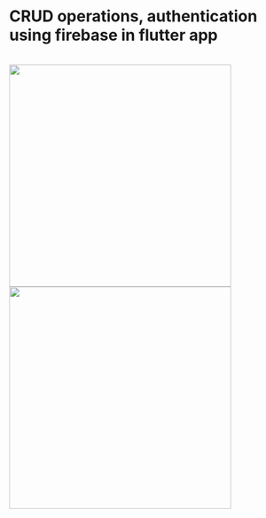 # CRUD operations, authentication using firebase in flutter app
<br/>
<img src="https://github.com/AEZakmee/login_screen_flutter_crud/blob/master/screenshots/signup.gif" width=400 align=center>
<br/>
<img src="https://github.com/AEZakmee/login_screen_flutter_crud/blob/master/screenshots/login.gif" width=400 align=center>
